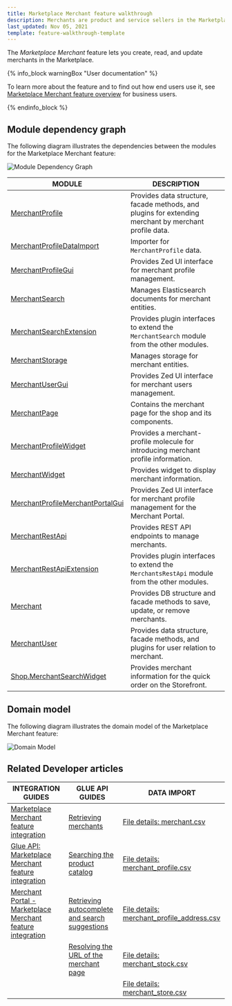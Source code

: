 ```yaml
---
title: Marketplace Merchant feature walkthrough
description: Merchants are product and service sellers in the Marketplace.
last_updated: Nov 05, 2021
template: feature-walkthrough-template
---
```


The *Marketplace Merchant* feature lets you create, read, and update merchants in the Marketplace.

{% info_block warningBox "User documentation" %}

To learn more about the feature and to find out how end users use it, see [Marketplace Merchant feature overview](/docs/marketplace/user/features/{{page.version}}/marketplace-merchant-feature-overview/marketplace-merchant-feature-overview.html) for business users.

{% endinfo_block %}


## Module dependency graph

The following diagram illustrates the dependencies between the modules for the Marketplace Merchant feature:

![Module Dependency Graph](https://confluence-connect.gliffy.net/embed/image/4f21e574-8d7e-45ac-a7da-d16a8eb709c1.png?utm_medium=live&utm_source=confluence)


| MODULE                                                                                              | DESCRIPTION                                                                                      |
|-----------------------------------------------------------------------------------------------------|--------------------------------------------------------------------------------------------------|
| [MerchantProfile](https://github.com/spryker/merchant-profile)                                      | Provides data structure, facade methods, and plugins for extending merchant by merchant profile data. |
| [MerchantProfileDataImport](https://github.com/spryker/merchant-profile-data-import)                | Importer for `MerchantProfile` data.                                                             |
| [MerchantProfileGui](https://github.com/spryker/merchant-profile-gui)                               | Provides Zed UI interface for merchant profile management.                                       |
| [MerchantSearch](https://github.com/spryker/merchant-search)                                        | Manages Elasticsearch documents for merchant entities.                                           |
| [MerchantSearchExtension](https://github.com/spryker/merchant-search-extension)                     | Provides plugin interfaces to extend the `MerchantSearch` module from the other modules.         |
| [MerchantStorage](https://github.com/spryker/merchant-storage)                                      | Manages storage for merchant entities.                                                           |
| [MerchantUserGui](https://github.com/spryker/merchant-user-gui)                                     | Provides Zed UI interface for merchant users management.                                         |
| [MerchantPage](https://github.com/spryker-shop/merchant-page)                                       | Contains the merchant page for the shop and its components.                                      |
| [MerchantProfileWidget](https://github.com/spryker-shop/merchant-profile-widget)                    | Provides a merchant-profile molecule for introducing merchant profile information.               |
| [MerchantWidget](https://github.com/spryker-shop/merchant-widget)                                   | Provides widget to display merchant information.                                                 |
| [MerchantProfileMerchantPortalGui](https://github.com/spryker/merchant-profile-merchant-portal-gui) | Provides Zed UI interface for merchant profile management for the Merchant Portal.               |
| [MerchantRestApi](https://github.com/spryker/merchants-rest-api)                                    | Provides REST API endpoints to manage merchants.                                                 |
| [MerchantRestApiExtension](https://github.com/spryker/merchants-rest-api-extension)                 | Provides plugin interfaces to extend the `MerchantsRestApi` module from the other modules.       |
| [Merchant](https://github.com/spryker/merchant)                                                     | Provides DB structure and facade methods to save, update, or remove merchants.                   |
| [MerchantUser](https://github.com/spryker/merchant-user)                                            | Provides data structure, facade methods, and plugins for user relation to merchant.              |
| [Shop.MerchantSearchWidget](https://github.com/spryker-shop/merchant-search-widget)                 | Provides merchant information for the quick order on the Storefront.                             |


## Domain model

The following diagram illustrates the domain model of the Marketplace Merchant feature:

![Domain Model](https://confluence-connect.gliffy.net/embed/image/73486462-e9d3-4eb2-93ef-a5cde49cce98.png?utm_medium=live&utm_source=custom)


## Related Developer articles

| INTEGRATION GUIDES | GLUE API GUIDES | DATA IMPORT |
| --- | --- | --- |
|[Marketplace Merchant feature integration](/docs/marketplace/dev/feature-integration-guides/{{page.version}}/marketplace-merchant-feature-integration.html) |[Retrieving merchants](/docs/marketplace/dev/glue-api-guides/{{page.version}}/merchants/retrieving-merchants.html) | [File details: merchant.csv](/docs/marketplace/dev/data-import/{{page.version}}/file-details-merchant.csv.html) |
|[Glue API: Marketplace Merchant feature integration](/docs/marketplace/dev/feature-integration-guides/{{page.version}}/glue/marketplace-merchant-feature-integration.html) | [Searching the product catalog](/docs/marketplace/dev/glue-api-guides/{{page.version}}/searching-the-product-catalog.html) | [File details: merchant_profile.csv](/docs/marketplace/dev/data-import/{{page.version}}/file-details-merchant-profile.csv.html) |
| [Merchant Portal - Marketplace Merchant feature integration](/docs/marketplace/dev/feature-integration-guides/{{page.version}}/merchant-portal-marketplace-merchant-feature-integration.html) | [Retrieving autocomplete and search suggestions](/docs/marketplace/dev/glue-api-guides/{{page.version}}/retrieving-autocomplete-and-search-suggestions.html) | [File details: merchant_profile_address.csv](/docs/marketplace/dev/data-import/{{page.version}}/file-details-merchant-profile-address.csv.html) |
|     | [Resolving the URL of the merchant page](/docs/marketplace/dev/glue-api-guides/{{page.version}}/resolving-search-engine-friendly-urls.html) |[File details: merchant_stock.csv](/docs/marketplace/dev/data-import/{{page.version}}/file-details-merchant-stock.csv.html) |
|   |   | [File details: merchant_store.csv](/docs/marketplace/dev/data-import/{{page.version}}/file-details-merchant-store.csv.html)  |
